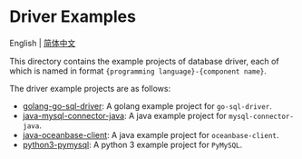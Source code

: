 # Driver Examples

English | [简体中文](README-CN.md)

This directory contains the example projects of database driver, each of which is named in format `{programming language}-{component name}`.

The driver example projects are as follows:

- [golang-go-sql-driver](golang-go-sql-driver): A golang example project for `go-sql-driver`.
- [java-mysql-connector-java](java-mysql-connector-java): A java example project for `mysql-connector-java`.
- [java-oceanbase-client](java-oceanbase-client): A java example project for `oceanbase-client`.
- [python3-pymysql](python3-pymysql): A python 3 example project for `PyMySQL`.
